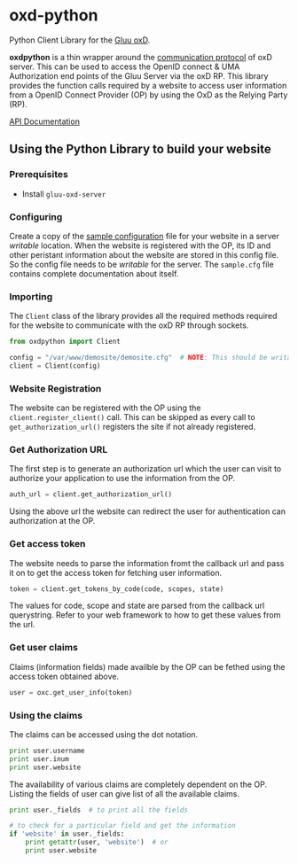 # oxd-python
Python Client Library for the [Gluu oxD](https://www.gluu.org/docs-oxd/).

**oxdpython** is a thin wrapper around the [communication protocol](https://www.gluu.org/docs-oxd/oxdserver/) of oxD server. This can be used to access the OpenID connect & UMA Authorization end points of the Gluu Server via the oxD RP. This library provides the function calls required by a website to access user information from a OpenID Connect Provider (OP) by using the OxD as the Relying Party (RP).

[API Documentation](https://oxd.gluu.org/api-docs/oxd-python/2.4.4)

## Using the Python Library to build your website

### Prerequisites

* Install `gluu-oxd-server`

### Configuring

Create a copy of the [sample configuration](https://github.com/GluuFederation/oxd-python/blob/master/sample.cfg) file for your website in a server *writable* location. When the website is registered with the OP, its ID and other peristant information about the website are stored in this config file. So the config file needs to be *writable* for the server. The `sample.cfg` file contains complete documentation about itself.

### Importing

The `Client` class of the library provides all the required methods required for the website to communicate with the oxD RP through sockets.

```python
from oxdpython import Client

config = "/var/www/demosite/demosite.cfg"  # NOTE: This should be writable by the server
client = Client(config)
```

### Website Registration

The website can be registered with the OP using the `client.register_client()` call. This can be skipped as every call to `get_authorization_url()` registers the site if not already registered.

### Get Authorization URL

The first step is to generate an authorization url which the user can visit to authorize your application to use the information from the OP.

```python
auth_url = client.get_authorization_url()
```
Using the above url the website can redirect the user for authentication can authorization at the OP.

### Get access token

The website needs to parse the information fromt the callback url and pass it on to get the access token for fetching user information.

```python
token = client.get_tokens_by_code(code, scopes, state)
```
The values for code, scope and state are parsed from the callback url querystring. Refer to your web framework to how to get these values from the url.

### Get user claims

Claims (information fields) made availble by the OP can be fethed using the access token obtained above.

```python
user = oxc.get_user_info(token)
```

### Using the claims

The claims can be accessed using the dot notation.
```python
print user.username
print user.inum
print user.website
```
The availability of various claims are completely dependent on the OP. Listing the fields of user can give list of all the available claims.

```python
print user._fields  # to print all the fields

# to check for a particular field and get the information
if 'website' in user._fields:
    print getattr(user, 'website')  # or
    print user.website
```

